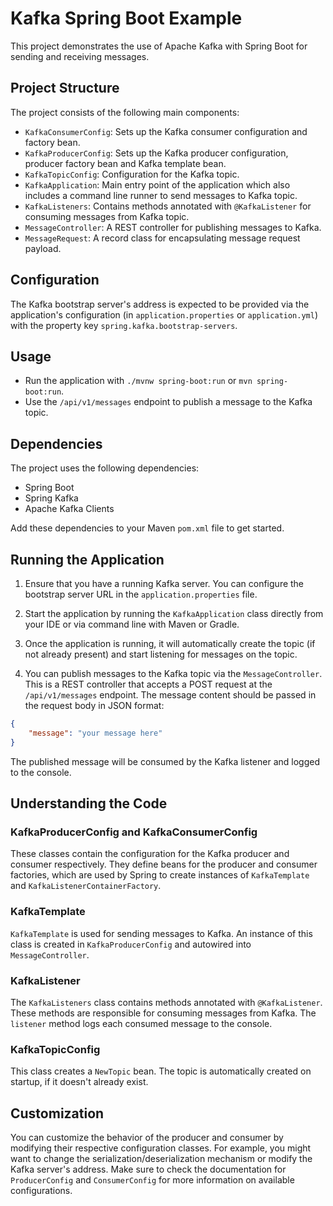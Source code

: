 # Kafka Spring Boot Example

This project demonstrates the use of Apache Kafka with Spring Boot for sending and receiving messages.

## Project Structure

The project consists of the following main components:

- `KafkaConsumerConfig`: Sets up the Kafka consumer configuration and factory bean.
- `KafkaProducerConfig`: Sets up the Kafka producer configuration, producer factory bean and Kafka template bean.
- `KafkaTopicConfig`: Configuration for the Kafka topic.
- `KafkaApplication`: Main entry point of the application which also includes a command line runner to send messages to Kafka topic.
- `KafkaListeners`: Contains methods annotated with `@KafkaListener` for consuming messages from Kafka topic.
- `MessageController`: A REST controller for publishing messages to Kafka.
- `MessageRequest`: A record class for encapsulating message request payload.

## Configuration

The Kafka bootstrap server's address is expected to be provided via the application's configuration (in `application.properties` or `application.yml`) with the property key `spring.kafka.bootstrap-servers`.

## Usage

- Run the application with `./mvnw spring-boot:run` or `mvn spring-boot:run`.
- Use the `/api/v1/messages` endpoint to publish a message to the Kafka topic.

## Dependencies

The project uses the following dependencies:

- Spring Boot
- Spring Kafka
- Apache Kafka Clients

Add these dependencies to your Maven `pom.xml` file to get started.

## Running the Application

1. Ensure that you have a running Kafka server. You can configure the bootstrap server URL in the `application.properties` file.

2. Start the application by running the `KafkaApplication` class directly from your IDE or via command line with Maven or Gradle.

3. Once the application is running, it will automatically create the topic (if not already present) and start listening for messages on the topic.

4. You can publish messages to the Kafka topic via the `MessageController`. This is a REST controller that accepts a POST request at the `/api/v1/messages` endpoint. The message content should be passed in the request body in JSON format:

```json
{
    "message": "your message here"
}
```

The published message will be consumed by the Kafka listener and logged to the console.

## Understanding the Code

### KafkaProducerConfig and KafkaConsumerConfig

These classes contain the configuration for the Kafka producer and consumer respectively. They define beans for the producer and consumer factories, which are used by Spring to create instances of `KafkaTemplate` and `KafkaListenerContainerFactory`.

### KafkaTemplate

`KafkaTemplate` is used for sending messages to Kafka. An instance of this class is created in `KafkaProducerConfig` and autowired into `MessageController`.

### KafkaListener

The `KafkaListeners` class contains methods annotated with `@KafkaListener`. These methods are responsible for consuming messages from Kafka. The `listener` method logs each consumed message to the console.

### KafkaTopicConfig

This class creates a `NewTopic` bean. The topic is automatically created on startup, if it doesn't already exist.

## Customization

You can customize the behavior of the producer and consumer by modifying their respective configuration classes. For example, you might want to change the serialization/deserialization mechanism or modify the Kafka server's address. Make sure to check the documentation for `ProducerConfig` and `ConsumerConfig` for more information on available configurations.
